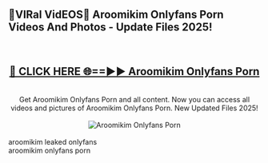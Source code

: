 <h2>🔴VIRal VidEOS🔴 Aroomikim Onlyfans Porn Videos And Photos - Update Files 2025!</h2>
<br>
<div align="center">
<h2><a href="https://virallinks.top/odZfE0" rel="nofollow">🔴 CLICK HERE 🌐==►► Aroomikim Onlyfans Porn</a></h2>
<br>
Get Aroomikim Onlyfans Porn and all content. Now you can access all videos and pictures of Aroomikim Onlyfans Porn. New Updated Files 2025!
<br>
<br>
<a href="https://virallinks.top/odZfE0" rel="nofollow" data-target="animated-image.originalLink"><img src="https://i.imgur.com/dJHk4Zq.gif)" alt="Aroomikim Onlyfans Porn" style="max-width: 100%; display: inline-block;" data-target="animated-image.originalImage"></a>
</div>
<br>
aroomikim leaked onlyfans<br>
aroomikim onlyfans porn